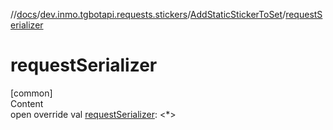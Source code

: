 //[docs](../../../index.md)/[dev.inmo.tgbotapi.requests.stickers](../index.md)/[AddStaticStickerToSet](index.md)/[requestSerializer](request-serializer.md)



# requestSerializer  
[common]  
Content  
open override val [requestSerializer](request-serializer.md): <*>  



